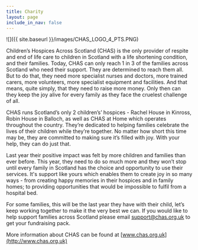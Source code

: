 ```yaml
---
title: Charity
layout: page
include_in_nav: false
---
```


![]({{ site.baseurl }}/images/CHAS_LOGO_4_PTS.PNG)

Children’s Hospices Across Scotland (CHAS) is the only provider of respite and end of life care to children in Scotland with a life shortening condition, and their families. Today, CHAS can only reach 1 in 3 of the families across Scotland who need their support. They are determined to reach them all. But to do that, they need more specialist nurses and doctors, more trained carers, more volunteers, more specialist equipment and facilities. And that means, quite simply, that they need to raise more money. Only then can they keep the joy alive for every family as they face the cruelest challenge of all.

CHAS runs Scotland’s only 2 children’s’ hospices - Rachel House in Kinross, Robin House in Balloch, as well as CHAS at Home which operates throughout the country. They’re dedicated to helping families celebrate the lives of their children while they’re together. No matter how short this time may be, they are committed to making sure it’s filled with joy. With your help, they can do just that.

Last year their positive impact was felt by more children and families than ever before. This year, they need to do so much more and they won’t stop until every family in Scotland has the choice and opportunity to use their services. It's support like yours which enables them to create joy in so many ways - from creating happy memories in their hospices and in family homes; to providing opportunities that would be impossible to fulfil from a hospital bed.

For some families, this will be the last year they have with their child, let’s keep working together to make it the very best we can. If you would like to help support families across Scotland please email support@chas.org.uk to get your fundraising pack.

More information about CHAS can be found at [www.chas.org.uk](http://www.chas.org.uk)